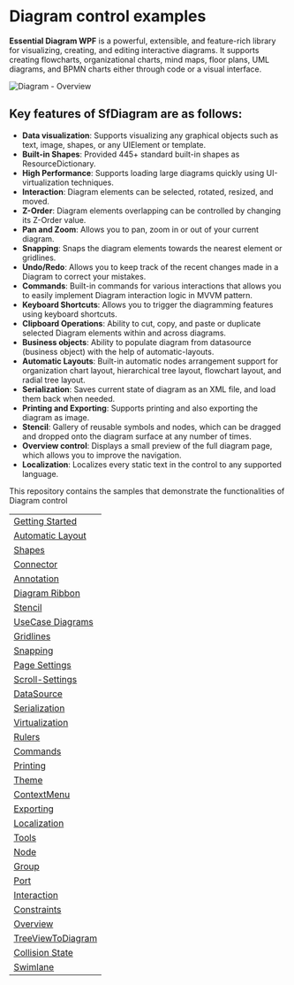 # Diagram control examples
**Essential Diagram WPF** is a powerful, extensible, and feature-rich library for visualizing, creating, and editing interactive diagrams. It supports creating flowcharts, organizational charts, mind maps, floor plans, UML diagrams, and BPMN charts either through code or a visual interface.

![Diagram - Overview](https://help.syncfusion.com/wpf/diagram/overview_images/wpf-diagram-overview.png)

## Key features of SfDiagram are as follows:

* **Data visualization**: Supports visualizing any graphical objects such as text, image, shapes, or any UIElement or template.
* **Built-in Shapes**: Provided 445+ standard built-in shapes as ResourceDictionary.
* **High Performance**: Supports loading large diagrams quickly using UI-virtualization techniques.
* **Interaction**: Diagram elements can be selected, rotated, resized, and moved.
* **Z-Order**: Diagram elements overlapping can be controlled by changing its Z-Order value.
* **Pan and Zoom**: Allows you to pan, zoom in or out of your current diagram. 
* **Snapping**: Snaps the diagram elements towards the nearest element or gridlines.
* **Undo/Redo**: Allows you to keep track of the recent changes made in a Diagram to correct your mistakes.
* **Commands**: Built-in commands for various interactions that allows you to easily implement Diagram interaction logic in MVVM pattern.
* **Keyboard Shortcuts**: Allows you to trigger the diagramming features using keyboard shortcuts.
* **Clipboard Operations**: Ability to cut, copy, and paste or duplicate selected Diagram elements within and across diagrams.
* **Business objects**: Ability to populate diagram from datasource (business object) with the help of automatic-layouts.
* **Automatic Layouts**: Built-in automatic nodes arrangement support for organization chart layout, hierarchical tree layout, flowchart layout, and radial tree layout.
* **Serialization**: Saves current state of diagram as an XML file, and load them back when needed.
* **Printing and Exporting**: Supports printing and also exporting the diagram as image. 
* **Stencil**: Gallery of reusable symbols and nodes, which can be dragged and dropped onto the diagram surface at any number of times.
* **Overview control**: Displays a small preview of the full diagram page, which allows you to improve the navigation.
* **Localization**: Localizes every static text in the control to any supported language.

This repository contains the samples that demonstrate the functionalities of Diagram control


<table>
 <tr>
  <td><a href="Samples/GettingStarted">Getting Started</a></td>
 </tr>
  <tr>
  <td><a href="Samples/Automatic Layout">Automatic Layout</a></td>
 </tr>
 <tr>
  <td><a href="Samples/Shapes">Shapes</a></td>
 </tr>
 <tr>
  <td><a href="Samples/Connector">Connector</a></td>
 </tr>
 <tr>
 <td><a href="Samples/Annotations">Annotation</a></td>
 </tr> 
 <tr>
 <td><a href="Samples/Diagram Ribbon">Diagram Ribbon</a></td>
 </tr>
 <tr>
 <td><a href="Samples/Stencil">Stencil</a></td>
 </tr>
 <tr>
 <td><a href="Samples/UseCase Diagrams">UseCase Diagrams</a></td>
 </tr>
 <tr>
  <td><a href="Samples/Gridlines">Gridlines</a></td>
 </tr>
 <tr>
  <td><a href="Samples/Snapping">Snapping</a></td>
 </tr>
 <tr>
  <td><a href="Samples/PageSettings">Page Settings</a></td>
 </tr>
 <tr>
  <td><a href="Samples/ScrollSettings">Scroll-Settings</a></td>
 </tr>
 <tr>
  <td><a href="Samples/DataSource">DataSource</a></td>
 </tr>
 <tr>
  <td><a href="Samples/Serialization">Serialization</a></td>
 </tr>
 <tr>
  <td><a href="Samples/Virtualization">Virtualization</a></td>
 </tr>
 <tr>
  <td><a href="Samples/Rulers">Rulers</a></td>
 </tr>
  <tr>
  <td><a href="Samples/Commands">Commands</a></td>
 </tr>
 <tr>
  <td><a href="Samples/Printing">Printing</a></td>
 </tr>
 <tr>
  <td><a href="Samples/Theme">Theme</a></td>
 </tr>
 <tr>
  <td><a href="Samples/ContextMenu">ContextMenu</a></td>
 </tr>
 <tr>
  <td><a href="Samples/Exporting">Exporting</a></td>
 </tr>
 <tr>
  <td><a href="Samples/Localization">Localization</a></td>
 </tr>
 <tr>
  <td><a href="Samples/DrawingTools">Tools</a></td>
 </tr>
 <tr>
  <td><a href="Samples/Node">Node</a></td>
 </tr>
 <tr>
  <td><a href="Samples/Group">Group</a></td>
 </tr>
 <tr>
  <td><a href="Samples/Port">Port</a></td>
 </tr>
 <tr>
  <td><a href="Samples/Interaction">Interaction</a></td>
 </tr>
 <tr>
  <td><a href="Samples/Constraints">Constraints</a></td>
 </tr>
 <tr>
  <td><a href="Samples/Overview">Overview</a></td>
 </tr>
  <tr>
  <td><a href="Samples/TreeViewToDiagram">TreeViewToDiagram</a></td>
 </tr>
   <tr>
  <td><a href="Samples/Collision State">Collision State</a></td>
 </tr>
   <tr>
  <td><a href="Samples/Swimlane">Swimlane</a></td>
 </tr>
</table>
